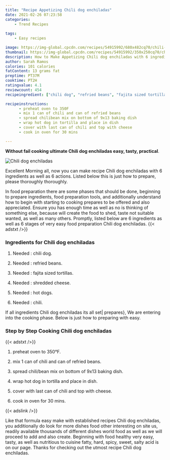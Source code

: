 ```yaml
---
title: "Recipe Appetizing Chili dog enchiladas"
date: 2021-02-26 07:23:58
categories:
    - Trend Recipes
    
tags:
    - Easy recipes

image: https://img-global.cpcdn.com/recipes/54915992/680x482cq70/chili-dog-enchiladas-recipe-main-photo.jpg
thumbnail: https://img-global.cpcdn.com/recipes/54915992/350x250cq70/chili-dog-enchiladas-recipe-main-photo.jpg
description: How to Make Appetizing Chili dog enchiladas with 6 ingredients and 6 stages of easy cooking.
author: Sarah Ramos
calories: 101 calories
fatContent: 13 grams fat
preptime: PT37M
cooktime: PT2H
ratingvalue: 4.1
reviewcount: 454
recipeingredient: ["chili dog", "refried beans", "fajita sized tortillas", "shredded cheese", "hot dogs", "chili"]

recipeinstructions: 
      - preheat oven to 350F 
      - mix 1 can of chili and can of refried beans 
      - spread chilibean mix on bottom of 9x13 baking dish 
      - wrap hot dog in tortilla and place in dish 
      - cover with last can of chili and top with cheese 
      - cook in oven for 30 mins

---
```




**Without fail cooking ultimate Chili dog enchiladas easy, tasty, practical**. 


![Chili dog enchiladas](https://img-global.cpcdn.com/recipes/54915992/680x482cq70/chili-dog-enchiladas-recipe-main-photo.jpg "Chili dog enchiladas")




Excellent Morning all, now you can make recipe Chili dog enchiladas with 6 ingredients as well as 6 actions. Listed below this is just how to prepare, please thoroughly thoroughly.

In food preparation there are some phases that should be done, beginning to prepare ingredients, food preparation tools, and additionally understand how to begin with starting to cooking prepares to be offered and also appreciated. Ensure you has enough time as well as no is thinking of something else, because will create the food to shed, taste not suitable wanted, as well as many others. Promptly, listed below are 6 ingredients as well as 6 stages of very easy food preparation Chili dog enchiladas.
{{< adstxt />}}

### Ingredients for Chili dog enchiladas


1. Needed  : chili dog.

1. Needed  : refried beans.

1. Needed  : fajita sized tortillas.

1. Needed  : shredded cheese.

1. Needed  : hot dogs.

1. Needed  : chili.



If all ingredients Chili dog enchiladas its all set| prepares}, We are entering into the cooking phase. Below is just how to preparing with easy.

### Step by Step Cooking Chili dog enchiladas

{{< adstxt />}}


1. preheat oven to 350°F.



1. mix 1 can of chili and can of refried beans.



1. spread chili/bean mix on bottom of 9x13 baking dish.



1. wrap hot dog in tortilla and place in dish.



1. cover with last can of chili and top with cheese.



1. cook in oven for 30 mins.





{{< adslink />}}

Like that formula easy make with established recipes Chili dog enchiladas, you additionally do look for more dishes food other interesting on site us, readily available thousands of different dishes world food as well as we will proceed to add and also create. Beginning with food healthy very easy, tasty, as well as nutritious to cuisine fatty, hard, spicy, sweet, salty acid is on our page. Thanks for checking out the utmost recipe Chili dog enchiladas.
